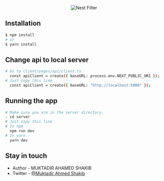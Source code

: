 <p align="center">
  <img src="https://i.ibb.co/FgPGL1K/nest-FIlter.png" alt="Nest Filter" />
</p>

## Installation

```bash
$ npm install
# or
$ yarn install
```

## Change api to local server

```bash
# Go to client/pages/api/client.ts
  const apiClient = create({ baseURL: process.env.NEXT_PUBLIC_URI });
# Just copy this line
  const apiClient = create({ baseURL: "http://localhost:5000" });
```

## Running the app

```bash
# Make sure you are in the server directory.
- cd server
# Just copy this line
# In npm
  npm run dev
# In yarn
  yarn dev
```

## Stay in touch

- Author - MUKTADIR AHAMED SHAKIB
- Twitter - [@Muktadir Ahmed Shakib](https://twitter.com/muktadir_shakib)
